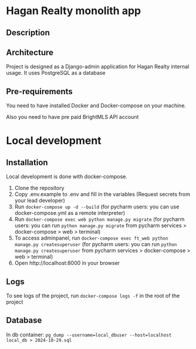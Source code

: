 # Hagan Realty monolith app 

## Description



## Architecture

Project is designed as a Django-admin application for Hagan Realty internal usage.
It uses PostgreSQL as a database

## Pre-requirements

You need to have installed Docker and Docker-compose on your machine.

Also you need to have pre paid BrightMLS API account


# Local development

## Installation

Local development is done with docker-compose.
1. Clone the repository
2. Copy .env.example to .env and fill in the variables (Request secrets from your lead developer)
4. Run `docker-compose up -d --build` (for pycharm users: you can use docker-compose.yml as a remote interpreter)
5. Run `docker-compose exec web python manage.py migrate` (for pycharm users: you can run `python manage.py migrate` from pycharm services > docker-compose > web > terminal)
6. To access adminpanel, run `docker-compose exec ft_web python manage.py createsuperuser` (for pycharm users: you can run `python manage.py createsuperuser` from pycharm services > docker-compose > web > terminal)
7. Open http://localhost:8000 in your browser

## Logs

To see logs of the project, run `docker-compose logs -f` in the root of the project
       

## Database

In db container:
`pg_dump --username=local_dbuser --host=localhost local_db > 2024-10-29.sql`
